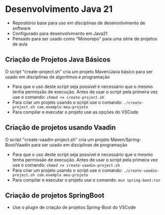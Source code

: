 # Desenvolvimento Java 21
- Repositório base para uso em disciplinas de desenvolvimento de software
- Configurado para desenvolvimento em Java21 
- Pensado para ser usado como "Monorepo" para uma série de projetos de aula

## Criação de Projetos Java Básicos
O script "create-project.sh" cria um projeto Maven/Java básico para ser usado em disciplinas de algoritmos e programação
- Para que o uso deste script seja possível é necessário que o mesmo tenha permissão de execução. Antes de usar o script pela primeira vez use o comando: `chmod +x create-project.sh`
- Para criar um projeto usando o script use o comando: `./create-project.sh com.exemplo meu-projeto`
- Para compilar e executar o projeto use as opções do VSCode

## Criação de projetos usando Vaadin
O script "create-vaadin-project.sh" cria um projeto Maven/Spring-Boot/Vaadin para ser usado em disciplinas de programação
- Para que o uso deste script seja possível é necessário que o mesmo tenha permissão de execução. Antes de usar o script pela primeira vez use o comando: `chmod +x create-vaadin-project.sh`
- Para criar um projeto usando o script use o comando: `./create-vaadin-project.sh com.exemplo meu-projeto`
- Para compilar e executar o projeto use o comando: `mvn spring-boot:run`

## Criação de projetos SpringBoot
- Use o plugin de criação de projetos Spring-Boot do VSCode
